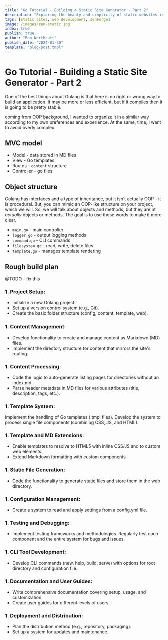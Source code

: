 ```yaml
---
title: "Go Tutorial - Building a Static Site Generator - Part 2"
description: "Exploring the beauty and simplicity of static websites in the modern web era."
tags: [static sites, web development, ZenForge]
image: /images/zen-static.jpg
index: true
publish: true
author: "Ron Northcutt"
publish_date: "2024-01-30"
template: "blog-post.tmpl"
---
```


# Go Tutorial - Building a Static Site Generator - Part  2
One of the best things about Golang is that here is no right or wrong way to build an application. It may be more or less efficient, but if it compiles then it is going to be pretty stable.

coming from OOP background, I wanted to organize it in a similar way according to my own preferences and experience. At the same, time, I want to avoid overly complex

## MVC model
- Model - data stored in MD files
- View - Go templates
- Routes - `content` structure
- Controller - go files


## Object structure
Golang has interfaces and a type of inheritance, but it isn't actually OOP - it is procedural. But, you can mimic an OOP-like structure on your project, which we will. So, we will talk about objects and methods, but they are'nt _actually_ objects or methods. The goal is to use those words to make it more clear.
- `main.go` - main controller
- `logger.go` - output logging methods
- `command.go` - CLI commands
- `filesystem.go` - read, write, delete files
- `template.go` - manages template rendering

## Rough build plan
@TODO - fix this
### 1. Project Setup:
- Initialize a new Golang project.
- Set up a version control system (e.g., Git).
- Create the basic folder structure (config, content, template, web).
### 1. Content Management:
- Develop functionality to create and manage content as Markdown (MD) files.
- Implement the directory structure for content that mirrors the site's routing.
### 1. Content Processing:
- Code the logic to auto-generate listing pages for directories without an index.md.
- Parse header metadata in MD files for various attributes (title, description, tags, etc.).
### 1. Template System:
Implement the handling of Go templates (.tmpl files).
Develop the system to process single file components (combining CSS, JS, and HTML).
### 1. Template and MD Extensions:
- Enable templates to resolve to HTML5 with inline CSS/JS and to custom web elements.
- Extend Markdown formatting with custom components.
### 1. Static File Generation:
- Code the functionality to generate static files and store them in the web directory.
### 1. Configuration Management:
- Create a system to read and apply settings from a config.yml file.
### 1. Testing and Debugging:
- Implement testing frameworks and methodologies.
Regularly test each component and the entire system for bugs and issues.
### 1. CLI Tool Development:
- Develop CLI commands (new, help, build, serve) with options for root directory and configuration file.
### 1. Documentation and User Guides:
- Write comprehensive documentation covering setup, usage, and customization.
- Create user guides for different levels of users.
### 1. Deployment and Distribution:
- Plan the distribution method (e.g., repository, packaging).
- Set up a system for updates and maintenance.

